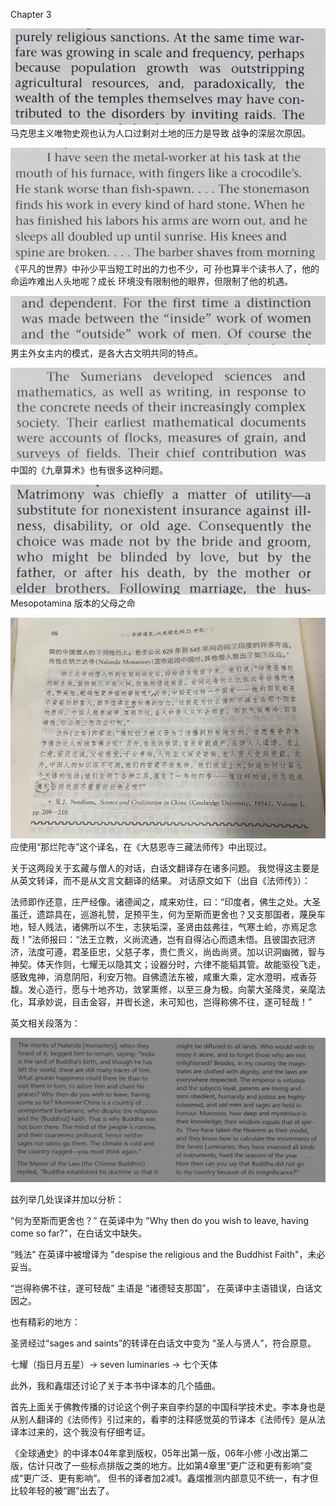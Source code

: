 Chapter 3

![](Feishu20221021-094522.jpeg)
马克思主义唯物史观也认为人口过剩对土地的压力是导致
战争的深层次原因。

![](screenshot-20221021-101612.png)
《平凡的世界》中孙少平当短工时出的力也不少，可
孙也算半个读书人了，他的命运咋难出人头地呢？成长
环境没有限制他的眼界，但限制了他的机遇。

![](screenshot-20221021-153159.png)
男主外女主内的模式，是各大古文明共同的特点。

![](screenshot-20221021-183757.png)
中国的《九章算术》也有很多这种问题。

![](screenshot-20221021-184814.png)
Mesopotamina 版本的父母之命

![](Image_20221023223809.jpg)
应使用“那烂陀寺”这个译名，在《大慈恩寺三藏法师传》中出现过。

关于这两段关于玄藏与僧人的对话，白话文翻译存在诸多问题。
我觉得这主要是从英文转译，而不是从文言文翻译的结果。
对话原文如下（出自《法师传》）：

法师即作还意，庄严经像。诸德闻之，咸来劝住，曰：“印度者，佛生之处。大圣虽迁，遗踪具在，巡游礼赞，足预平生，何为至斯而更舍也？又支那国者，蔑戾车地，轻人贱法，诸佛所以不生，志狭垢深，圣贤由兹弗往，气寒土崄，亦焉足念哉！”法师报曰：“法王立教，义尚流通，岂有自得沾心而遗未悟。且彼国衣冠济济，法度可遵，君圣臣忠，父慈子孝，贵仁贵义，尚齿尚贤。加以识洞幽微，智与神契。体天作则，七耀无以隐其文；设器分时，六律不能韬其管。故能驱役飞走，感致鬼神，消息阴阳，利安万物。自佛遗法东被，咸重大乘，定水澄明，戒香芬馥。发心造行，愿与十地齐功，敛掌熏修，以至三身为极。向蒙大圣降灵，亲麾法化，耳承妙说，目击金容，并辔长途，未可知也，岂得称佛不往，遂可轻哉！”

英文相关段落为：

![](screenshot-20221023-224300.png)


兹列举几处误译并加以分析：

“何为至斯而更舍也？” 在英译中为 "Why then do you wish to leave, having come so far?"，在白话文中缺失。

“贱法” 在英译中被增译为 "despise the religious and the Buddhist Faith"，未必妥当。

“岂得称佛不往，遂可轻哉” 主语是 “诸德轻支那国”，
在英译中主语错误，白话文因之。


也有精彩的地方：

圣贤经过“sages and saints”的转译在白话文中变为
“圣人与贤人”，符合原意。

七耀（指日月五星）-> seven luminaries -> 七个天体

此外，我和鑫熠还讨论了关于本书中译本的几个插曲。

首先上面关于佛教传播的讨论这个例子来自李约瑟的中国科学技术史。李本身也是从别人翻译的《法师传》引过来的，看李的注释感觉英的节译本《法师传》是从法译本过来的，这个我没有仔细考证。

《全球通史》的中译本04年拿到版权，05年出第一版，06年小修
小改出第二版，估计只改了一些标点排版之类的地方。比如第4章里“更广泛和更有影响”变成“更广泛、更有影响”。
但书的译者加2减1。鑫熠推测内部意见不统一，有才但比较年轻的被“踢”出去了。


